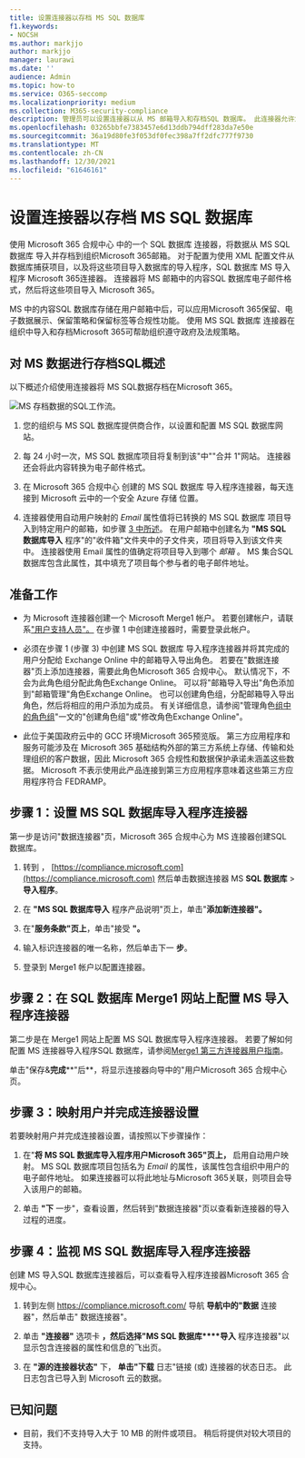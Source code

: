 ```yaml
---
title: 设置连接器以存档 MS SQL 数据库
f1.keywords:
- NOCSH
ms.author: markjjo
author: markjjo
manager: laurawi
ms.date: ''
audience: Admin
ms.topic: how-to
ms.service: O365-seccomp
ms.localizationpriority: medium
ms.collection: M365-security-compliance
description: 管理员可以设置连接器以从 MS 邮箱导入和存档SQL 数据库。 此连接器允许您将来自第三方数据源的数据存档到 Microsoft 365。 在存档此数据后，可以使用合规性功能（如合法保留、内容搜索和保留策略）管理第三方数据。
ms.openlocfilehash: 03265bbfe7383457e6d13ddb794dff283da7e50e
ms.sourcegitcommit: 36a19d80fe3f053df0fec398a7ff2dfc777f9730
ms.translationtype: MT
ms.contentlocale: zh-CN
ms.lasthandoff: 12/30/2021
ms.locfileid: "61646161"
---
```

# <a name="set-up-a-connector-to-archive-data-from-ms-sql-database"></a>设置连接器以存档 MS SQL 数据库

使用 Microsoft 365 合规中心 中的一个 SQL 数据库 连接器，将数据从 MS SQL 数据库 导入并存档到组织Microsoft 365邮箱。 对于配置为使用 XML 配置文件从数据库捕获项目，以及将这些项目导入数据库的导入程序，SQL 数据库 MS 导入程序 Microsoft 365连接器。 连接器将 MS 邮箱中的内容SQL 数据库电子邮件格式，然后将这些项目导入 Microsoft 365。

MS 中的内容SQL 数据库存储在用户邮箱中后，可以应用Microsoft 365保留、电子数据展示、保留策略和保留标签等合规性功能。 使用 MS SQL 数据库 连接器在组织中导入和存档Microsoft 365可帮助组织遵守政府及法规策略。

## <a name="overview-of-archiving-the-ms-sql-data"></a>对 MS 数据进行存档SQL概述

以下概述介绍使用连接器将 MS SQL数据存档在Microsoft 365。

![MS 存档数据的SQL工作流。](../media/MSSQLDatabaseConnectorWorkflow.png)

1. 您的组织与 MS SQL 数据库提供商合作，以设置和配置 MS SQL 数据库网站。

2. 每 24 小时一次，MS SQL 数据库项目将复制到该"中""合并 1"网站。 连接器还会将此内容转换为电子邮件格式。

3. 在 Microsoft 365 合规中心 创建的 MS SQL 数据库 导入程序连接器，每天连接到 Microsoft 云中的一个安全 Azure 存储 位置。

4. 连接器使用自动用户映射的 *Email* 属性值将已转换的 MS SQL 数据库 项目导入到特定用户的邮箱，如步骤 [3 中所述](#step-3-map-users-and-complete-the-connector-setup)。 在用户邮箱中创建名为 **"MS SQL 数据库导入** 程序"的"收件箱"文件夹中的子文件夹，项目将导入到该文件夹中。 连接器使用 Email 属性的值确定将项目导入到哪个 *邮箱* 。 MS 集合SQL 数据库包含此属性，其中填充了项目每个参与者的电子邮件地址。

## <a name="before-you-begin"></a>准备工作

- 为 Microsoft 连接器创建一个 Microsoft Merge1 帐户。 若要创建帐户，请联系["用户支持人员"。](https://www.veritas.com/content/support/) 在步骤 1 中创建连接器时，需要登录此帐户。

- 必须在步骤 1 (步骤 3) 中创建 MS SQL 数据库 导入程序连接器并将其完成的用户分配给 Exchange Online 中的邮箱导入导出角色。 若要在"数据连接器"页上添加连接器，需要此角色Microsoft 365 合规中心。 默认情况下，不会为此角色组分配此角色Exchange Online。 可以将"邮箱导入导出"角色添加到"邮箱管理"角色Exchange Online。 也可以创建角色组，分配邮箱导入导出角色，然后将相应的用户添加为成员。 有关详细信息，请参阅"管理角色[组中的角色组](/Exchange/permissions-exo/role-groups#create-role-groups)"[](/Exchange/permissions-exo/role-groups#modify-role-groups)一文的"创建角色组"或"修改角色Exchange Online"。

- 此位于美国政府云中的 GCC 环境Microsoft 365预览版。 第三方应用程序和服务可能涉及在 Microsoft 365 基础结构外部的第三方系统上存储、传输和处理组织的客户数据，因此 Microsoft 365 合规性和数据保护承诺未涵盖这些数据。 Microsoft 不表示使用此产品连接到第三方应用程序意味着这些第三方应用程序符合 FEDRAMP。

## <a name="step-1-set-up-the-ms-sql-database-importer-connector"></a>步骤 1：设置 MS SQL 数据库导入程序连接器

第一步是访问"数据连接器"页，Microsoft 365 合规中心为 MS 连接器创建SQL 数据库。

1. 转到 ， [https://compliance.microsoft.com](https://compliance.microsoft.com) 然后单击数据连接器 MS **SQL 数据库**  >  **导入程序**。

2. 在 **"MS SQL 数据库导入** 程序产品说明"页上，单击"**添加新连接器"。**

3. 在"**服务条款"页上**，单击"接受 **"。**

4. 输入标识连接器的唯一名称，然后单击下一 **步**。

5. 登录到 Merge1 帐户以配置连接器。

## <a name="step-2-configure-the-ms-sql-database-importer-connector-on-the-veritas-merge1-site"></a>步骤 2：在 SQL 数据库 Merge1 网站上配置 MS 导入程序连接器

第二步是在 Merge1 网站上配置 MS SQL 数据库导入程序连接器。 若要了解如何配置 MS 连接器导入程序SQL 数据库，请参阅[Merge1 第三方连接器用户指南](https://docs.ms.merge1.globanetportal.com/Merge1%20Third-Party%20Connectors%20MS%20SQL%20Database%20Importer%20User%20Guide%20.pdf)。

单击"保存&**完成****"后**，将显示连接器向导中的"用户Microsoft 365 合规中心页。

## <a name="step-3-map-users-and-complete-the-connector-setup"></a>步骤 3：映射用户并完成连接器设置

若要映射用户并完成连接器设置，请按照以下步骤操作：

1. 在"**将 MS SQL 数据库导入程序用户Microsoft 365"页上，** 启用自动用户映射。 MS SQL 数据库项目包括名为 *Email* 的属性，该属性包含组织中用户的电子邮件地址。 如果连接器可以将此地址与Microsoft 365关联，则项目会导入该用户的邮箱。

2. 单击 **"下** 一步"，查看设置，然后转到"数据连接器"页以查看新连接器的导入过程的进度。

## <a name="step-4-monitor-the-ms-sql-database-importer-connector"></a>步骤 4：监视 MS SQL 数据库导入程序连接器

创建 MS 导入SQL 数据库连接器后，可以查看导入程序连接器Microsoft 365 合规中心。

1. 转到左侧 <https://compliance.microsoft.com/> 导航 **导航中的"数据** 连接器"，然后单击" 数据连接器"。

2. 单击 **"连接器"** 选项卡 **，然后选择"MS SQL 数据库****导入** 程序连接器"以显示包含连接器的属性和信息的飞出页。

3. 在 **"源的连接器状态"** 下， **单击"下载** 日志"链接 (或) 连接器的状态日志。 此日志包含已导入到 Microsoft 云的数据。

## <a name="known-issues"></a>已知问题

- 目前，我们不支持导入大于 10 MB 的附件或项目。 稍后将提供对较大项目的支持。